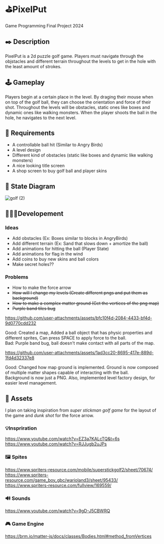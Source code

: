 # ⛳PixelPut
Game Programming Final Project 2024

## ✒️ Description
PixelPut is a 2d puzzle golf game. Players must navigate through the objstacles and different terrain throughout the levels to get in the hole with the least amount of strokes.

## 🕹️ Gameplay
Players begin at a certain place in the level. By draging their mouse when on top of the golf ball, they can choose the orientation and force of their shot. Throughout the levels will be obstacles, static ones like boxes and dynamic ones like walking monsters. When the player shoots the ball in the hole, he navigates to the next level.

## 📃 Requirements
- A controllable ball hit (Similar to Angry Birds)
- A level design
- Different kind of obstacles (static like boxes and dynamic like walking monsters)
- A nice looking title screen
- A shop screen to buy golf ball and player skins

## 🤖 State Diagram
![golf (2)](https://github.com/user-attachments/assets/721568ca-25bd-4efc-92be-613aa6827ce5)

## 👷🏼‍♂️Developement
### Ideas
- Add obstacles (Ex: Boxes similar to blocks in AngryBirds)
- Add different terrain (Ex: Sand that slows down + amortize the ball)
- Add animations for hitting the ball (Player State)
- Add animations for flag in the wind
- Add coins to buy new skins and ball colors
- Make secret holes??

### Problems
- How to make the force arrow
- ~~How will I change my levels (Create different pngs and put them as background)~~
- ~~How to make a complex matter ground (Get the vertices of the png map)~~
- ~~Purple band tiles bug~~

https://github.com/user-attachments/assets/bfc10f4d-2084-4433-bf4d-9d0770cdd232

Good: Created a map, Added a ball object that has physic properties and different sprites, Can press SPACE to apply force to the ball. <br>
Bad: Purple band bug, ball doesn't make contact with all parts of the map.


https://github.com/user-attachments/assets/1ad3cc20-8695-417e-889d-1fd4d32337e8

Good: Changed how map ground is implemented. Ground is now composed of multiple matter shapes capable of interacting with the ball. <br>
Background is now just a PNG. Also, implemented level factory design, for easier level management.


## 🎨 Assets
I plan on taking inspiration from _super stickman golf game_ for the layout of the game and _dunk shot_ for the force arrow.

### 💡Inspriration 
https://www.youtube.com/watch?v=EZ3a7KALcTQ&t=6s
https://www.youtube.com/watch?v=RJJugb2uJPs

### 🖼️ Spites 
https://www.spriters-resource.com/mobile/superstickgolf2/sheet/70674/
https://www.spriters-resource.com/game_boy_gbc/warioland3/sheet/95433/
https://www.spriters-resource.com/fullview/169559/

### 🔊 Sounds 
https://www.youtube.com/watch?v=9gD-J5CBWRQ

### 🎮 Game Engine 
https://brm.io/matter-js/docs/classes/Bodies.html#method_fromVertices


